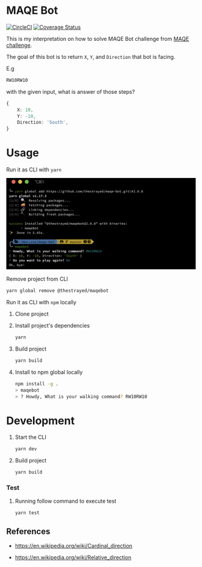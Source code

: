 # MAQE Bot

[![CircleCI](https://circleci.com/gh/thestrayed/maqe-bot/tree/master.svg?style=svg)](https://circleci.com/gh/thestrayed/maqe-bot/tree/master)  [![Coverage Status](https://coveralls.io/repos/github/thestrayed/maqe-bot/badge.svg?branch=master)](https://coveralls.io/github/thestrayed/maqe-bot?branch=master)

This is my interpretation on how to solve MAQE Bot challenge from [MAQE challenge](http://maqe.github.io/maqe-bot.html).

The goal of this bot is to return `X`, `Y`, and `Direction` that bot is facing.

E.g

```bash
RW10RW10
```

with the given input, what is answer of those steps?

```typescript
{
    X: 10,
    Y: -10,
    Direction: 'South',
}
```

# Usage

Run it as CLI with `yarn`

![yarn-cli](docs/yarn-cli.png)

Remove project from CLI

```bash
yarn global remove @thestrayed/maqebot
```

Run it as CLI with `npm` locally

1. Clone project

1. Install project's dependencies

    ```bash
    yarn
    ```

1. Build project

    ```bash
    yarn build
    ```

1. Install to npm global locally

    ```bash
    npm install -g .
    > maqebot
    > ? Howdy, What is your walking command? RW10RW10
    ```

# Development

1. Start the CLI

    ```bash
    yarn dev
    ```

1. Build project

    ```bash
    yarn build
    ```

### Test

1. Running follow command to execute test

    ```bash
    yarn test
    ```


## References

- https://en.wikipedia.org/wiki/Cardinal_direction

- https://en.wikipedia.org/wiki/Relative_direction
